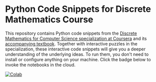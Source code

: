 # Python Code Snippets for Discrete Mathematics Course

This repository contains Python code snippets from the [Discrete Mathematics for Computer Science specialization at Coursera](https://www.coursera.org/specializations/discrete-mathematics) and its [accompanying textbook](http://discrete-math.tilda.ws/). Together with interactive puzzles in the specialization, these interactive code snippets will give you a deeper understanding of the underlying ideas. To run them, you don't need to install or configure anything on your machine. Click the badge below to invoke the notebooks in the cloud.

[![Colab](https://colab.research.google.com/assets/colab-badge.svg)](https://colab.research.google.com/github/nikitaslezkin/sat-colab/master/notebooks/index.ipynb)
